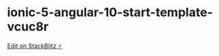 # ionic-5-angular-10-start-template-vcuc8r

[Edit on StackBlitz ⚡️](https://stackblitz.com/edit/ionic-5-angular-10-start-template-vcuc8r)